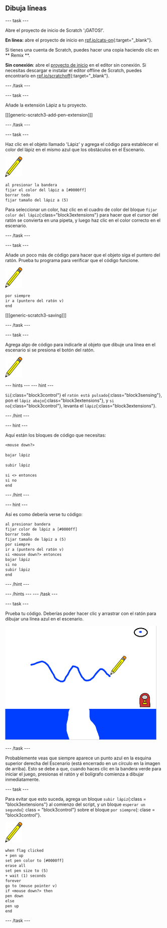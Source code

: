 ## Dibuja líneas

\--- task \---

Abre el proyecto de inicio de Scratch '¡GATOS!'.

**En línea:** abre el proyecto de inicio en [rpf.io/cats-on](http://rpf.io/cats-on){:target="_blank"}.

Si tienes una cuenta de Scratch, puedes hacer una copia haciendo clic en ** Remix **.

**Sin conexión**: abre el [proyecto de inicio](http://rpf.io/p/en/cats-go) en el editor sin conexión. Si necesitas descargar e instalar el editor offline de Scratch, puedes encontrarlo en [rpf.io/scratchoff](http://rpf.io/scratchoff){:target="_blank"}.

\--- /task \---

\--- task \---

Añade la extensión Lápiz a tu proyecto.

[[[generic-scratch3-add-pen-extension]]]

\--- /task \---

\--- task \---

Haz clic en el objeto llamado 'Lápiz' y agrega el código para establecer el color del lápiz en el mismo azul que los obstáculos en el Escenario.

![Objeto lápiz](images/pen-sprite.png)

```blocks3
al presionar la bandera
fijar el color del lápiz a [#0000ff]
borrar todo
fijar tamaño del lápiz a (5)
```

Para seleccionar un color, haz clic en el cuadro de color del bloque `fijar color del lápiz`{:class="block3extensions"} para hacer que el cursor del ratón se convierta en una pipeta, y luego haz clic en el color correcto en el escenario.

\--- /task \---

\--- task \---

Añade un poco más de código para hacer que el objeto siga el puntero del ratón. Prueba tu programa para verificar que el código funcione.

![Objeto lápiz](images/pen-sprite.png)

```blocks3
por siempre 
ir a (puntero del ratón v)
end
```

[[[generic-scratch3-saving]]]

\--- /task \---

\--- task \---

Agrega algo de código para indicarle al objeto que dibuje una línea en el escenario si se presiona el botón del ratón.

![Objeto lápiz](images/pen-sprite.png)

\--- hints \--- \--- hint \---

`Si`{:class="block3control"} el `ratón está pulsado`{:class="block3sensing"}, pon el `lápiz abajo`{:class="block3extensions"}, y `si no`{:class="block3control"}, levanta el `lápiz`{:class="block3extensions"}.

\--- /hint \---

\--- hint \---

Aquí están los bloques de código que necesitas:

```blocks3
<mouse down?>

bajar lápiz

subir lápiz

si <> entonces
si no
end
```

\--- /hint \---

\--- hint \---

Así es como debería verse tu código:

```blocks3
al presionar bandera
fijar color de lápiz a [#0000ff]
borrar todo
fijar tamaño de lápiz a (5)
por siempre 
ir a (puntero del ratón v)
si <mouse down?> entonces 
bajar lápiz
si no 
subir lápiz
end
```

\--- /hint \---

\--- /hints \--- \--- /task \---

\--- task \---

Prueba tu código. Deberías poder hacer clic y arrastrar con el ratón para dibujar una línea azul en el escenario.

![Dibuja una línea](images/draw-a-line.png)

\--- /task \---

Probablemente veas que siempre aparece un punto azul en la esquina superior derecha del Escenario (está encerrado en un círculo en la imagen de arriba). Esto se debe a que, cuando haces clic en la bandera verde para iniciar el juego, presionas el ratón y el bolígrafo comienza a dibujar inmediatamente.

\--- task \---

Para evitar que esto suceda, agrega un bloque `subir lápiz`{:class = "block3extensions"} al comienzo del script, y un bloque `esperar un segundo`{: class = "block3control"} sobre el bloque `por siempre`{: clase = "block3control"}.

![Objeto lápiz](images/pen-sprite.png)

```blocks3
when flag clicked
+ pen up
set pen color to [#0000ff]
erase all
set pen size to (5)
+ wait (1) seconds
forever
go to (mouse pointer v)
if <mouse down?> then
pen down
else
pen up
end
```

\--- /task \---